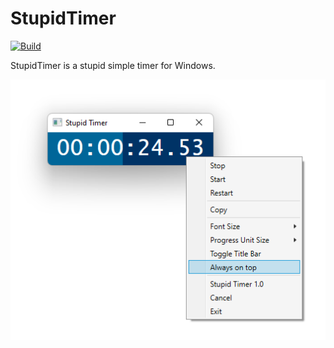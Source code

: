 # StupidTimer

[![Build](https://github.com/swharden/StupidTimer/actions/workflows/ci.yaml/badge.svg)](https://github.com/swharden/StupidTimer/actions/workflows/ci.yaml)

StupidTimer is a stupid simple timer for Windows.

<div align="center">

![](dev/graphics/screenshot.png)

</div>